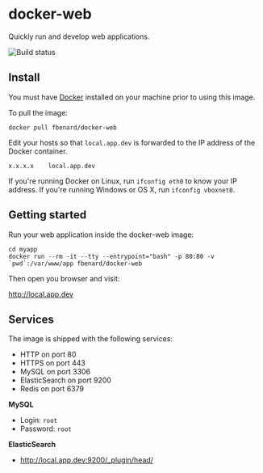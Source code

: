 docker-web
==========

Quickly run and develop web applications.

![Build status](https://circleci.com/gh/fbenard/docker-web/tree/master.svg?style=shield&circle-token=1e6b07920fa6676dafe860d85dbd9674b02ff456)


## Install

You must have [Docker](https://docker.com) installed on your machine prior to using this image.

To pull the image:

```
docker pull fbenard/docker-web
```

Edit your hosts so that `local.app.dev` is forwarded to the IP address of the Docker container.

```
x.x.x.x    local.app.dev
```

If you're running Docker on Linux, run `ifconfig eth0` to know your IP address. If you're running Windows or OS X, run `ifconfig vboxnet0`.


## Getting started

Run your web application inside the docker-web image:

```
cd myapp
docker run --rm -it --tty --entrypoint="bash" -p 80:80 -v `pwd`:/var/www/app fbenard/docker-web
```

Then open you browser and visit:

http://local.app.dev


## Services

The image is shipped with the following services:

- HTTP on port 80
- HTTPS on port 443
- MySQL on port 3306
- ElasticSearch on port 9200
- Redis on port 6379


**MySQL**

- Login: `root`
- Password: `root`

**ElasticSearch**

- http://local.app.dev:9200/_plugin/head/
